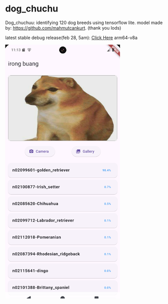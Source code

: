 # dog_chuchu

Dog_chuchuu: identifying 120 dog breeds using tensorflow lite.
model made by: https://github.com/mahmutcankurt. (thank you lods)

latest stable debug release(feb 28, 5am): [Click Here](https://www.mediafire.com/file/p5ks65m0qtsrd7z/app-debug%25282%2529.apk/file) arm64-v8a

![alt text](./ss.jpeg)
